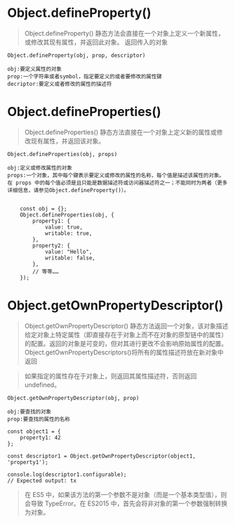 # Object.defineProperty()

> Object.defineProperty() 静态方法会直接在一个对象上定义一个新属性，或修改其现有属性，并返回此对象。
> 返回传入的对象

    Object.defineProperty(obj, prop, descriptor)

    obj:要定义属性的对象
    prop:一个字符串或者symbol，指定要定义的或者要修改的属性键
    decriptor:要定义或者修改的属性的描述符

# Object.defineProperties()

> Object.defineProperties() 静态方法直接在一个对象上定义新的属性或修改现有属性，并返回该对象。

    Object.defineProperties(obj, props)

    obj:定义或修改属性的对象
    props:一个对象，其中每个键表示要定义或修改的属性的名称，每个值是描述该属性的对象。在 props 中的每个值必须是且只能是数据描述符或访问器描述符之一；不能同时为两者（更多详细信息，请参见Object.defineProperty()）。


        const obj = {};
        Object.defineProperties(obj, {
            property1: {
                value: true,
                writable: true,
            },
            property2: {
                value: "Hello",
                writable: false,
            },
            // 等等……
        });

# Object.getOwnPropertyDescriptor()

> Object.getOwnPropertyDescriptor() 静态方法返回一个对象，该对象描述给定对象上特定属性（即直接存在于对象上而不在对象的原型链中的属性）的配置。返回的对象是可变的，但对其进行更改不会影响原始属性的配置。
> Object.getOwnPropertyDescriptors()将所有的属性描述符放在新对象中返回

> 如果指定的属性存在于对象上，则返回其属性描述符，否则返回 undefined。

    Object.getOwnPropertyDescriptor(obj, prop)

    obj:要查找的对象
    prop:要查找的属性的名称

    const object1 = {
        property1: 42
    };

    const descriptor1 = Object.getOwnPropertyDescriptor(object1, 'property1');

    console.log(descriptor1.configurable);
    // Expected output: tx

> 在 ES5 中，如果该方法的第一个参数不是对象（而是一个基本类型值），则会导致 TypeError。在 ES2015 中，首先会将非对象的第一个参数强制转换为对象。
